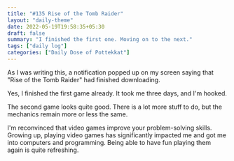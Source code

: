 ```yaml
---
title: "#135 Rise of the Tomb Raider"
layout: "daily-theme"
date: 2022-05-19T19:58:35+05:30
draft: false
summary: "I finished the first one. Moving on to the next."
tags: ["daily log"]
categories: ["Daily Dose of Pottekkat"]
---
```


As I was writing this, a notification popped up on my screen saying that "Rise of the Tomb Raider" had finished downloading.

Yes, I finished the first game already. It took me three days, and I'm hooked.

The second game looks quite good. There is a lot more stuff to do, but the mechanics remain more or less the same.

I'm reconvinced that video games improve your problem-solving skills. Growing up, playing video games has significantly impacted me and got me into computers and programming. Being able to have fun playing them again is quite refreshing.
